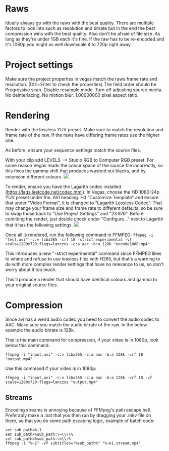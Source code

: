 # Raws
Ideally always go with the raws with the best quality. There are multiple factors to look into such as resolution and bitrate but in the end the best compression wins with the best quality. Also don't be afraid of file size. As long as they're under 1GB each it's fine. If the raw has to be re-encoded and it's 1080p you might as well downscale it to 720p right away.

# Project settings
Make sure the project properties in vegas match the raws frame rate and resolution. (Ctrl+Enter to check the properties) The field order should be Progressive scan. Disable resample mode. Turn off adjusting source media. No deinterlacing. No motion blur. 1.00000000 pixel aspect ratio.

# Rendering
Render with the lossless YUV preset. Make sure to match the resolution and frame rate of the raw. If the raws have differing frame rates use the higher one.

As before, ensure your sequence settings match the source files.

With your clip add LEVELS --> Studio RGB to Computer RGB preset. For some reason Vegas reads the colour space of the source file incorrectly, so this fixes the gamma shift that produces washed out blacks, and by extension different colours.
![](https://i.imgur.com/YaBW6Z9.png)

To render, ensure you have the Lagarith codec installed (https://lags.leetcode.net/codec.html). In Vegas, choose the HD 1080-24p YUV preset under the .AVI heading. Hit "Customize Template" and ensure that under "Video Format", it is changed to "Lagarith Lossless Codec". That may change your frame size and frame rate to different defaults, so be sure to swap those back to "Use Project Settings" and "23.976". Before comitting the render, just double check under "Configure..." next to Lagarith that it has the following settings.
![](https://i.imgur.com/37psvYm.png)

Once all is rendered, run the following command in FFMPEG: `ffmpeg -i "test.avi" -c:v libx265 -crf 18 -strict experimental -vf scale=1280x720:flags=lanczos -c:a aac -b:a 128k "encode1080.mp4"`

This introduces a new "-strict experimental" command since FFMPEG likes to whine and refuse to use lossless files with H265, but that's a warning to do with more complex render settings that have no relevance to us, so don't worry about it too much. 

This'll produce a render that should have identical colours and gamma to your original source files.

# Compression
Since avi has a weird audio codec you need to convert the audio codec to AAC. Make sure you match the audio bitrate of the raw. In the below example the audio bitrate is 128k.

This is the main command for compression, if your video is in 1080p, look below this command.
```
ffmpeg -i "input.avi" -c:v libx265 -c:a aac -b:a 128k -crf 18 "output.mp4"
```

Use this command if your video is in 1080p:
```
ffmpeg -i "input.avi" -c:v libx265 -c:a aac -b:a 128k -crf 18 -vf scale=1280x720:flags=lanczos "output.mp4"
```

## Streams
Encoding streams is annoying because of FFMpeg's path escape hell. Preferably make a .bat that you then run by dragging your .mkv file on there, so that you do some path escaping logic, example of batch code:
```
set sub_path=%~1
set sub_path=%sub_path:\=\\\\%
set sub_path=%sub_path::=\\:%
ffmpeg -i "%~1" -vf subtitles="%sub_path%" "%~n1.stream.mp4"
```
